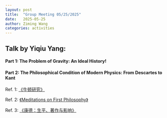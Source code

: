 ```yaml
---
layout: post  
title:  "Group Meeting 05/25/2025"  
date:   2025-05-25  
author: Ziming Wang  
categories: activities  
---
```


## Talk by Yiqiu Yang:

#### Part 1: The Problem of Gravity: An Ideal History!

#### Part 2: The Philosophical Condition of Modern Physics: From Descartes to Kant
Ref. 1: [《牛顿研究》](https://book.douban.com/subject/26901293/)

Ref. 2: [《Meditations on First Philosophy》](https://book.douban.com/subject/1463393/)  

Ref. 3: [《康德：生平、著作与影响》](https://book.douban.com/subject/2224668/)
